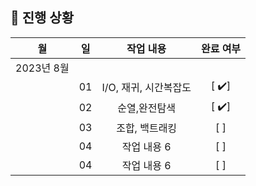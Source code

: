 ## 🚟 진행 상황
  
|     월      |     일     |     작업 내용      | 완료 여부 |  
| :---------: | :---------: | :----------------: | :-------: | 
|   2023년 8월 |             |                    |           |
|             |    01   |  I/O, 재귀, 시간복잡도      |    [ ✔️]    |
|             |    02   |   순열,완전탐색      |    [ ✔️]    |
|             |    03   |  조합, 백트래킹        |    [ ]    |
|             |    04   | 작업 내용 6        |    [ ]    |
|             |    04   | 작업 내용 6        |    [ ]    |
 